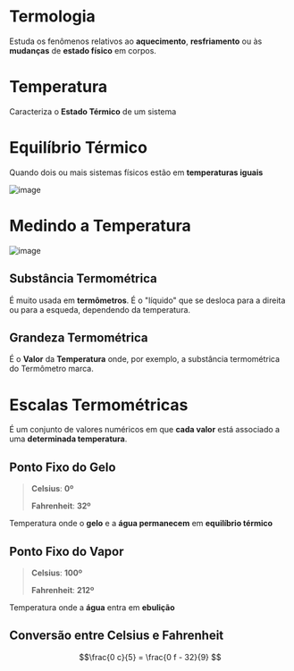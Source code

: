 # Termologia
Estuda os fenômenos relativos ao **aquecimento**, **resfriamento** ou às **mudanças** de **estado físico** em corpos.
# Temperatura
Caracteriza o **Estado Térmico** de um sistema
# Equilíbrio Térmico
Quando dois ou mais sistemas físicos estão em **temperaturas iguais**

![image](https://user-images.githubusercontent.com/71853418/236334016-9d237477-5b29-48ae-a437-30a1b7e6c6b2.png)
# Medindo a Temperatura
![image](https://user-images.githubusercontent.com/71853418/236333872-eeab33e9-a97f-4132-98c4-868ee22a6f4b.png)

## Substância Termométrica
É muito usada em **termômetros**. É o "líquido" que se desloca para a direita ou para a esqueda, dependendo da temperatura.
## Grandeza Termométrica
É o **Valor** da **Temperatura** onde, por exemplo, a substância termométrica do Termômetro marca.

# Escalas Termométricas
É um conjunto de valores numéricos em que **cada valor** está associado a uma **determinada temperatura**.
## Ponto Fixo do Gelo
> **Celsius**: **0º**
> 
> **Fahrenheit**: **32º**

Temperatura onde o **gelo** e a **água permanecem** em **equilíbrio térmico**
## Ponto Fixo do Vapor
> **Celsius**: **100º**
> 
> **Fahrenheit**: **212º**

Temperatura onde a **água** entra em **ebulição**

## Conversão entre Celsius e Fahrenheit
```math
\frac{0 c}{5} = \frac{0 f - 32}{9}

```
